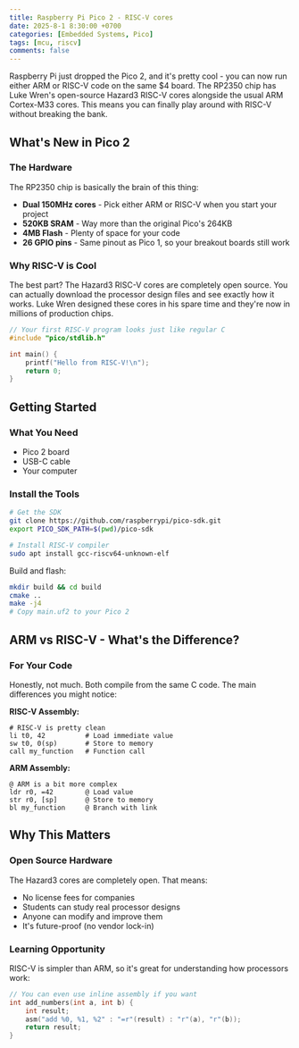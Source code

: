 ```yaml
---
title: Raspberry Pi Pico 2 - RISC-V cores
date: 2025-8-1 8:30:00 +0700
categories: [Embedded Systems, Pico]
tags: [mcu, riscv]
comments: false
---
```


Raspberry Pi just dropped the Pico 2, and it's pretty cool - you can now run either ARM or RISC-V code on the same $4 board. The RP2350 chip has Luke Wren's open-source Hazard3 RISC-V cores alongside the usual ARM Cortex-M33 cores. This means you can finally play around with RISC-V without breaking the bank.

## What's New in Pico 2

### The Hardware
The RP2350 chip is basically the brain of this thing:
- **Dual 150MHz cores** - Pick either ARM or RISC-V when you start your project
- **520KB SRAM** - Way more than the original Pico's 264KB
- **4MB Flash** - Plenty of space for your code
- **26 GPIO pins** - Same pinout as Pico 1, so your breakout boards still work

### Why RISC-V is Cool
The best part? The Hazard3 RISC-V cores are completely open source. You can actually download the processor design files and see exactly how it works. Luke Wren designed these cores in his spare time and they're now in millions of production chips.

```c
// Your first RISC-V program looks just like regular C
#include "pico/stdlib.h"

int main() {
    printf("Hello from RISC-V!\n");
    return 0;
}
```

## Getting Started 

### What You Need
- Pico 2 board 
- USB-C cable 
- Your computer

### Install the Tools
```bash
# Get the SDK
git clone https://github.com/raspberrypi/pico-sdk.git
export PICO_SDK_PATH=$(pwd)/pico-sdk

# Install RISC-V compiler
sudo apt install gcc-riscv64-unknown-elf
```

Build and flash:
```bash
mkdir build && cd build
cmake ..
make -j4
# Copy main.uf2 to your Pico 2
```

## ARM vs RISC-V - What's the Difference?

### For Your Code
Honestly, not much. Both compile from the same C code. The main differences you might notice:

**RISC-V Assembly:**
```assembly
# RISC-V is pretty clean
li t0, 42          # Load immediate value
sw t0, 0(sp)       # Store to memory
call my_function   # Function call
```

**ARM Assembly:**
```assembly
@ ARM is a bit more complex
ldr r0, =42        @ Load value 
str r0, [sp]       @ Store to memory  
bl my_function     @ Branch with link
```

## Why This Matters

### Open Source Hardware
The Hazard3 cores are completely open. That means:
- No license fees for companies
- Students can study real processor designs
- Anyone can modify and improve them
- It's future-proof (no vendor lock-in)

### Learning Opportunity
RISC-V is simpler than ARM, so it's great for understanding how processors work:

```c
// You can even use inline assembly if you want
int add_numbers(int a, int b) {
    int result;
    asm("add %0, %1, %2" : "=r"(result) : "r"(a), "r"(b));
    return result;
}
```

